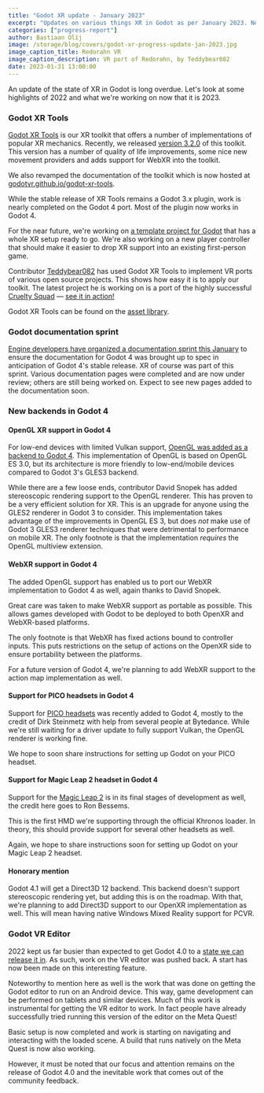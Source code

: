 ```yaml
---
title: "Godot XR update - January 2023"
excerpt: "Updates on various things XR in Godot as per January 2023. New Godot XR Tools, new documentation for Godot 4, new supported renderers and devices."
categories: ["progress-report"]
author: Bastiaan Olij
image: /storage/blog/covers/godot-xr-progress-update-jan-2023.jpg
image_caption_title: Redorahn VR
image_caption_description: VR port of Redorahn, by Teddybear082
date: 2023-01-31 13:00:00
---
```


An update of the state of XR in Godot is long overdue. Let's look at some highlights of 2022 and what we're working on now that it is 2023.

### Godot XR Tools

[Godot XR Tools](https://github.com/GodotVR/godot-xr-tools) is our XR toolkit that offers a number of implementations of popular XR mechanics. Recently, we released [version 3.2.0](https://github.com/GodotVR/godot-xr-tools/releases/tag/3.2.0) of this toolkit. This version has a number of quality of life improvements, some nice new movement providers and adds support for WebXR into the toolkit.

We also revamped the documentation of the toolkit which is now hosted at [godotvr.github.io/godot-xr-tools](https://godotvr.github.io/godot-xr-tools/).

While the stable release of XR Tools remains a Godot 3.x plugin, work is nearly completed on the Godot 4 port. Most of the plugin now works in Godot 4.

For the near future, we're working on [a template project for Godot](https://github.com/GodotVR/godot-xr-template) that has a whole XR setup ready to go.
We're also working on a new player controller that should make it easier to drop XR support into an existing first-person game.

Contributor [Teddybear082](https://github.com/teddybear082/) has used Godot XR Tools to implement VR ports of various open source projects. This shows how easy it is to apply our toolkit. The latest project he is working on is a port of the highly successful [Cruelty Squad](https://godotengine.org/showcase/cruelty-squad/) — [see it in action!](https://twitter.com/Flat2VR/status/1617699586155638784)

Godot XR Tools can be found on the [asset library](https://godotengine.org/asset-library/asset/214).

### Godot documentation sprint

[Engine developers have organized a documentation sprint this January](https://godotengine.org/article/godot-4-0-docs-sprint/) to ensure the documentation for Godot 4 was brought up to spec in anticipation of Godot 4's stable release. XR of course was part of this sprint. Various documentation pages were completed and are now under review; others are still being worked on. Expect to see new pages added to the documentation soon.

### New backends in Godot 4

#### OpenGL XR support in Godot 4

For low-end devices with limited Vulkan support, [OpenGL was added as a backend to Godot 4](https://godotengine.org/article/status-of-opengl-renderer/). This implementation of OpenGL is based on OpenGL ES 3.0, but its architecture is more friendly to low-end/mobile devices compared to Godot 3's GLES3 backend.

While there are a few loose ends, contributor David Snopek has added stereoscopic rendering support to the OpenGL renderer. This has proven to be a very efficient solution for XR. This is an upgrade for anyone using the GLES2 renderer in Godot 3 to consider. This implementation takes advantage of the improvements in OpenGL ES 3, but does *not* make use of Godot 3 GLES3 renderer techniques that were detrimental to performance on mobile XR. The only footnote is that the implementation *requires* the OpenGL multiview extension.

#### WebXR support in Godot 4

The added OpenGL support has enabled us to port our WebXR implementation to Godot 4 as well, again thanks to David Snopek.

Great care was taken to make WebXR support as portable as possible. This allows games developed with Godot to be deployed to both OpenXR and WebXR-based platforms.

The only footnote is that WebXR has fixed actions bound to controller inputs. This puts restrictions on the setup of actions on the OpenXR side to ensure portability between the platforms.

For a future version of Godot 4, we're planning to add WebXR support to the action map implementation as well.

#### Support for PICO headsets in Godot 4

Support for [PICO headsets](https://www.picoxr.com/) was recently added to Godot 4, mostly to the credit of Dirk Steinmetz with help from several people at Bytedance. While we're still waiting for a driver update to fully support Vulkan, the OpenGL renderer is working fine.

We hope to soon share instructions for setting up Godot on your PICO headset.

#### Support for Magic Leap 2 headset in Godot 4

Support for the [Magic Leap 2](https://www.magicleap.com/magic-leap-2) is in its final stages of development as well, the credit here goes to Ron Bessems.

This is the first HMD we're supporting through the official Khronos loader. In theory, this should provide support for several other headsets as well.

Again, we hope to share instructions soon for setting up Godot on your Magic Leap 2 headset.

#### Honorary mention

Godot 4.1 will get a Direct3D 12 backend. This backend doesn't support stereoscopic rendering yet, but adding this is on the roadmap. With that, we're planning to add Direct3D support to our OpenXR implementation as well. This will mean having native Windows Mixed Reality support for PCVR.

### Godot VR Editor

2022 kept us far busier than expected to get Godot 4.0 to a [state we can release it in](https://godotengine.org/article/release-management-4-0-and-beyond/). As such, work on the VR editor was pushed back. A start has now been made on this interesting feature.

Noteworthy to mention here as well is the work that was done on getting the Godot editor to run on an Android device. This way, game development can be performed on tablets and similar devices. Much of this work is instrumental for getting the VR editor to work. In fact people have already successfully tried running this version of the editor on the Meta Quest!

Basic setup is now completed and work is starting on navigating and interacting with the loaded scene. A build that runs natively on the Meta Quest is now also working.

However, it must be noted that our focus and attention remains on the release of Godot 4.0 and the inevitable work that comes out of the community feedback.

